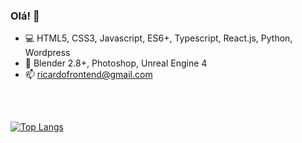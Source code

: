 ### Olá! 👋

- 💻 HTML5, CSS3, Javascript, ES6+, Typescript, React.js, Python, Wordpress
- 🎨 Blender 2.8+, Photoshop, Unreal Engine 4
- 📫 ricardofrontend@gmail.com
<h2></h2>
<br    />

<!--[![Anurag's GitHub stats](https://github-readme-stats.vercel.app/api?username=ricardomelogt&show_icons=true&theme=tokyonight)](https://github.com/ricardomelogt/github-readme-stats)-->
[![Top Langs](https://github-readme-stats.vercel.app/api/top-langs/?username=ricardomelogt&show_icons=true&theme=tokyonight&layout=compact)](https://github.com/ricardomelogt/github-readme-stats)
<br    />
